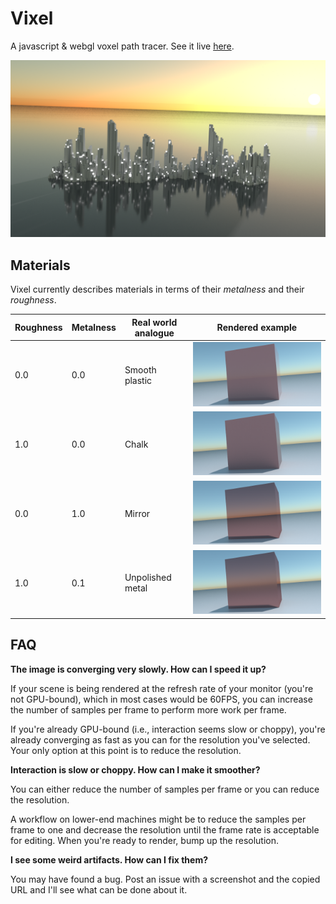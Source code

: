 # Vixel

A javascript & webgl voxel path tracer. See it live [here](https://wwwtyro.github.io/vixel).

![vixel screenshot](media/screenshot-000.png)

## Materials

Vixel currently describes materials in terms of their _metalness_ and their _roughness_.

| Roughness| Metalness | Real world analogue | Rendered example |
|-|-|-|-|
| 0.0 | 0.0 | Smooth plastic | ![thing](media/material-000.png) |
| 1.0 | 0.0 | Chalk | ![thing](media/material-001.png) |
| 0.0 | 1.0 | Mirror | ![thing](media/material-002.png) |
| 1.0 | 0.1 | Unpolished metal | ![thing](media/material-003.png) |


## FAQ

**The image is converging very slowly. How can I speed it up?**

If your scene is being rendered at the refresh rate of your monitor (you're not GPU-bound), which in most cases would be 60FPS, you can increase the number of samples per frame to perform more work per frame.

If you're already GPU-bound (i.e., interaction seems slow or choppy), you're already converging as fast as you can for the resolution you've selected. Your only option at this point is to reduce the resolution.

**Interaction is slow or choppy. How can I make it smoother?**

You can either reduce the number of samples per frame or you can reduce the resolution.

A workflow on lower-end machines might be to reduce the samples per frame to one and decrease the resolution until the frame rate is acceptable for editing. When you're ready to render, bump up the resolution.

**I see some weird artifacts. How can I fix them?**

You may have found a bug. Post an issue with a screenshot and the copied URL and I'll see what can be done about it.

